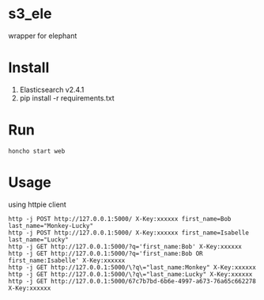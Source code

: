 # s3_ele
wrapper for elephant


Install
=======

1. Elasticsearch v2.4.1
2. pip install -r requirements.txt

Run
===

```
honcho start web
```

Usage
=====

using httpie client

```
http -j POST http://127.0.0.1:5000/ X-Key:xxxxxx first_name=Bob last_name="Monkey-Lucky"
http -j POST http://127.0.0.1:5000/ X-Key:xxxxxx first_name=Isabelle last_name="Lucky"
http -j GET http://127.0.0.1:5000/?q='first_name:Bob' X-Key:xxxxxx
http -j GET http://127.0.0.1:5000/?q='first_name:Bob OR first_name:Isabelle' X-Key:xxxxxx
http -j GET http://127.0.0.1:5000/\?q\="last_name:Monkey" X-Key:xxxxxx
http -j GET http://127.0.0.1:5000/\?q\="last_name:Lucky" X-Key:xxxxxx
http -j GET http://127.0.0.1:5000/67c7b7bd-6b6e-4997-a673-76a65c662278 X-Key:xxxxxx
```